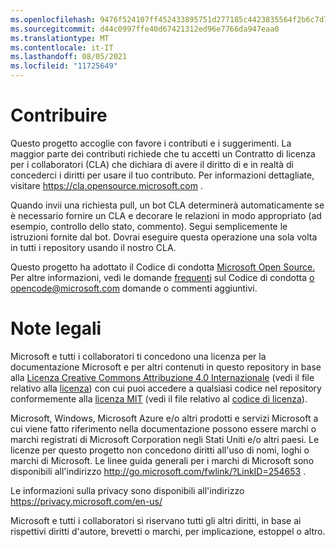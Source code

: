 ```yaml
---
ms.openlocfilehash: 9476f524107ff452433895751d277185c4423835564f2b6c7d7b177f628a3903
ms.sourcegitcommit: d44c0997ffe40d67421312ed96e7766da947eaa0
ms.translationtype: MT
ms.contentlocale: it-IT
ms.lasthandoff: 08/05/2021
ms.locfileid: "11725649"
---
```


# <a name="contributing"></a>Contribuire

Questo progetto accoglie con favore i contributi e i suggerimenti.  La maggior parte dei contributi richiede che tu accetti un Contratto di licenza per i collaboratori (CLA) che dichiara di avere il diritto di e in realtà di concederci i diritti per usare il tuo contributo. Per informazioni dettagliate, visitare https://cla.opensource.microsoft.com .

Quando invii una richiesta pull, un bot CLA determinerà automaticamente se è necessario fornire un CLA e decorare le relazioni in modo appropriato (ad esempio, controllo dello stato, commento). Segui semplicemente le istruzioni fornite dal bot. Dovrai eseguire questa operazione una sola volta in tutti i repository usando il nostro CLA.

Questo progetto ha adottato il Codice di condotta [Microsoft Open Source.](https://opensource.microsoft.com/codeofconduct/)
Per altre informazioni, vedi le domande [frequenti](https://opensource.microsoft.com/codeofconduct/faq/) sul Codice di condotta [o](mailto:opencode@microsoft.com) opencode@microsoft.com domande o commenti aggiuntivi.

# <a name="legal-notices"></a>Note legali

Microsoft e tutti i collaboratori ti concedono una licenza per la documentazione Microsoft e per altri contenuti in questo repository in base alla [Licenza Creative Commons Attribuzione 4.0 Internazionale](https://creativecommons.org/licenses/by/4.0/legalcode) (vedi il file relativo alla [licenza](LICENSE)) con cui puoi accedere a qualsiasi codice nel repository conformemente alla [licenza MIT](https://opensource.org/licenses/MIT) (vedi il file relativo al [codice di licenza](LICENSE-CODE)).

Microsoft, Windows, Microsoft Azure e/o altri prodotti e servizi Microsoft a cui viene fatto riferimento nella documentazione possono essere marchi o marchi registrati di Microsoft Corporation negli Stati Uniti e/o altri paesi.
Le licenze per questo progetto non concedono diritti all'uso di nomi, loghi o marchi di Microsoft.
Le linee guida generali per i marchi di Microsoft sono disponibili all'indirizzo http://go.microsoft.com/fwlink/?LinkID=254653 .

Le informazioni sulla privacy sono disponibili all'indirizzo https://privacy.microsoft.com/en-us/

Microsoft e tutti i collaboratori si riservano tutti gli altri diritti, in base ai rispettivi diritti d'autore, brevetti o marchi, per implicazione, estoppel o altro.
